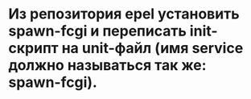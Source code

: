 # Из репозитория epel установить spawn-fcgi и переписать init-скрипт на unit-файл (имя service должно называться так же: spawn-fcgi).
